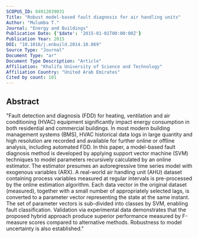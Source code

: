 ```yaml
---
SCOPUS_ID: 84912039031
Title: "Robust model-based fault diagnosis for air handling units"
Author: "Mulumba T."
Journal: "Energy and Buildings"
Publication Date: {'$date': '2015-01-01T00:00:00Z'}
Publication Year: 2015
DOI: "10.1016/j.enbuild.2014.10.069"
Source Type: "Journal"
Document Type: "ar"
Document Type Description: "Article"
Affiliation: "Khalifa University of Science and Technology"
Affiliation Country: "United Arab Emirates"
Cited by count: 101
---
```


## Abstract
"Fault detection and diagnosis (FDD) for heating, ventilation and air conditioning (HVAC) equipment significantly impact energy consumption in both residential and commercial buildings. In most modern building management systems (BMS), HVAC historical data logs in large quantity and high resolution are recorded and available for further online or offline analysis, including automated FDD. In this paper, a model-based fault diagnosis method is developed by applying support vector machine (SVM) techniques to model parameters recursively calculated by an online estimator. The estimator presumes an autoregressive time series model with exogenous variables (ARX). A real-world air handling unit (AHU) dataset containing process variables measured at regular intervals is pre-processed by the online estimation algorithm. Each data vector in the original dataset (measured), together with a small number of appropriately selected lags, is converted to a parameter vector representing the state at the same instant. The set of parameter vectors is sub-divided into classes by SVM, enabling fault classification. Validation via experimental data demonstrates that the proposed hybrid approach produce superior performance measured by F-measure scores compared to alternative methods. Robustness to model uncertainty is also established."
